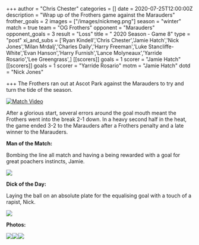+++
author = "Chris Chester"
categories = []
date = 2020-07-25T12:00:00Z
description = "Wrap up of the Frothers game against the Marauders"
frother_goals = 2
images = ["/images/nickmeg.png"]
season = "winter"
match = true
team = "OG Frothers"
opponent = "Marauders"
opponent_goals = 3
result = "Loss"
title = " 2020 Season - Game 8"
type = "post"
xi_and_subs = ['Ryan Kindell','Chris Chester','Jamie Hatch','Nick Jones','Milan Mrdalj','Charles Daily','Harry Freeman','Luke Stancliffe-White','Evan Hanson','Harry Furnish','Lance Molyneaux','Yarride Rosario','Lee Greengrass',]
[[scorers]]
goals = 1
scorer = "Jamie Hatch"
[[scorers]]
goals = 1
scorer = "Yarride Rosario"
motm = "Jamie Hatch"
dotd = "Nick Jones"

+++
The Frothers ran out at Ascot Park against the Marauders to try and turn the tide of the season.

[![Match Video](https://img.youtube.com/vi/lZeah-QABwM/0.jpg)](https://www.youtube.com/watch?v=lZeah-QABwM)

After a glorious start, several errors around the goal mouth meant the Frothers went into the break 2-1 down. In a heavy second half in the heat, the game ended 3-2 to the Marauders after a Frothers penalty and a late winner to the Marauders.

**Man of the Match:**

Bombing the line all match and having a being rewarded with a goal for great poachers instincts, Jamie.

![](/images/img_53720.jpg)

**Dick of the Day:**

Laying the ball on an absolute plate for the equalising goal with a touch of a rapist, Nick.

![](/images/nickmeg.png)

**Photos:**

![](/images/img_5375.jpg)![](/images/img_5398.jpg)![](/images/img_5387.jpg)